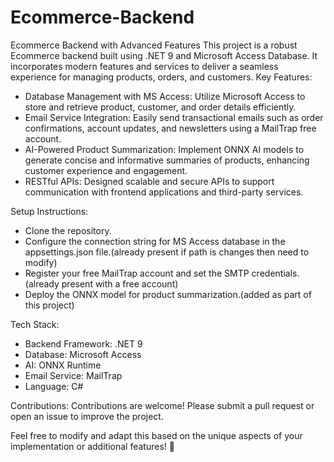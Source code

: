# Ecommerce-Backend
Ecommerce Backend with Advanced Features
This project is a robust Ecommerce backend built using .NET 9 and Microsoft Access Database. It incorporates modern features and services to deliver a seamless experience for managing products, orders, and customers.
Key Features:
- Database Management with MS Access:
Utilize Microsoft Access to store and retrieve product, customer, and order details efficiently.
- Email Service Integration:
Easily send transactional emails such as order confirmations, account updates, and newsletters using a MailTrap free account.
- AI-Powered Product Summarization:
Implement ONNX AI models to generate concise and informative summaries of products, enhancing customer experience and engagement.
- RESTful APIs:
Designed scalable and secure APIs to support communication with frontend applications and third-party services.

Setup Instructions:
- Clone the repository.
- Configure the connection string for MS Access database in the appsettings.json file.(already present if path is changes then need to modify)
- Register your free MailTrap account and set the SMTP credentials.(already present with a free account)
- Deploy the ONNX model for product summarization.(added as part of this project)

Tech Stack:
- Backend Framework: .NET 9
- Database: Microsoft Access
- AI: ONNX Runtime
- Email Service: MailTrap
- Language: C#

Contributions:
Contributions are welcome! Please submit a pull request or open an issue to improve the project.

Feel free to modify and adapt this based on the unique aspects of your implementation or additional features! 🚀


